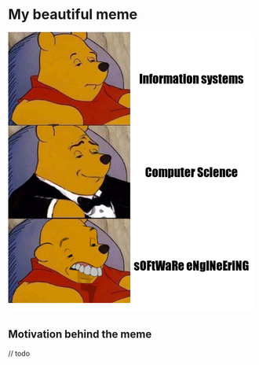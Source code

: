 # My beautiful meme
![My beautiful meme](https://github.com/marknzl/STATS220/blob/PartA/Assignment1/spicy_meme.png)

## Motivation behind the meme
// todo
